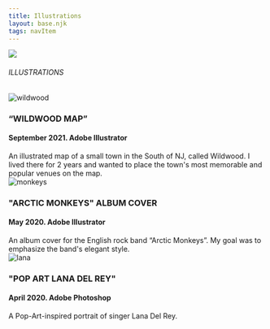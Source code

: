 ```yaml
---
title: Illustrations
layout: base.njk
tags: navItem
---
```

<main>
  <background-image><img src="/images/bkgrsky.png"</background-image>       
  <h6 class="pagename">ILLUSTRATIONS</h6> 
  <main class="boxes">   
    </section>
    <section class="box box1">
      <div class="intro">
        <img src="/images/2WildwoodMAp.jpg" alt="wildwood">
        <h3>“WILDWOOD MAP”</h3>
        <h4>September 2021. Adobe Illustrator</h4>
        <p1>An illustrated map of a small town in the South of NJ, called Wildwood. I lived there for 2 years and wanted to place the town's most memorable and popular venues on the map. </p1>
        </div>
          </section>
<section class="box box2">
      <div class="intro">
        <img src="/images/4ViktoriiaBryzhatovaMMA100CD.jpg" alt="monkeys">
        <h3>"ARCTIC MONKEYS" ALBUM COVER </h3>
        <h4>May 2020. Adobe Illustrator</h4>
        <p2>An album cover for the English rock band “Arctic Monkeys”. My goal was to emphasize the band's elegant style.  </p2>
        </div>
</section>
<section class="box box3">
  <div class="intro">
    <img src="/images/3MIDterm.jpg" alt="lana">
    <h3>"POP ART LANA DEL REY" </h3>
    <h4>April 2020. Adobe Photoshop </h4>
    <p2>A  Pop-Art-inspired portrait of singer Lana Del Rey.  </p2>
    </div>
</section>
  </main>